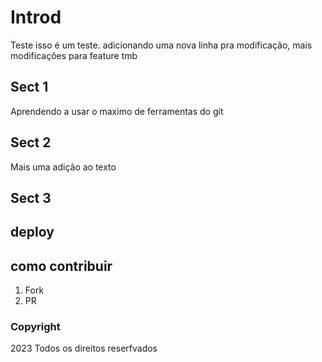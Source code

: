 # Introd
Teste isso é um teste. adicionando uma nova linha pra modificação, mais modificações para feature tmb

## Sect 1
Aprendendo a usar o maximo de ferramentas do git
## Sect 2
Mais uma adição ao texto
## Sect 3

## deploy

## como contribuir

1) Fork
2) PR

### Copyright 

2023 Todos os direitos reserfvados
